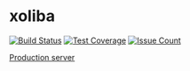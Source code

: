 # xoliba
[![Build Status](https://travis-ci.org/xoliba/xoliba.svg?branch=master)](https://travis-ci.org/xoliba/xoliba)
[![Test Coverage](https://codeclimate.com/github/xoliba/xoliba/badges/coverage.svg)](https://codeclimate.com/github/xoliba/xoliba/coverage)
[![Issue Count](https://codeclimate.com/github/xoliba/xoliba/badges/issue_count.svg)](https://codeclimate.com/github/xoliba/xoliba)

[Production server](https://xoliba.herokuapp.com)
